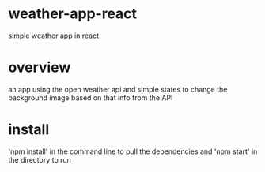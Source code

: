 # weather-app-react
simple weather app in react

# overview
an app using the open weather api and simple states to change the background image based on that info from the API

# install 
'npm install' in the command line to pull the dependencies and 'npm start' in the directory to run 
